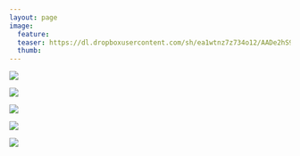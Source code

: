 ```yaml
---
layout: page
image:
  feature:
  teaser: https://dl.dropboxusercontent.com/sh/ea1wtnz7z734o12/AADe2hS9HoXR42VyHR489Taqa/luontokuvat/kes%C3%A4/8/DS32327-245px.jpg
  thumb:
---
```


[![](https://dl.dropboxusercontent.com/sh/ea1wtnz7z734o12/AAChZsjXKOMbGBGzSHm_gt34a/luontokuvat/kes%C3%A4/7/DS31685-800px.jpg)](https://dl.dropboxusercontent.com/sh/ea1wtnz7z734o12/AAATlMyW19_hdBZXGyzv8Yqha/luontokuvat/kes%C3%A4/7/DS31685.jpg)

[![](https://dl.dropboxusercontent.com/sh/ea1wtnz7z734o12/AADVLogucsAJ26ZDU4pjW5-Ra/luontokuvat/kes%C3%A4/7/DS31697-800px.jpg)](https://dl.dropboxusercontent.com/sh/ea1wtnz7z734o12/AAAPJBusNcOy59UPfAfcS7sxa/luontokuvat/kes%C3%A4/7/DS31697.jpg)

[![](https://dl.dropboxusercontent.com/sh/ea1wtnz7z734o12/AAC6bD-nh-7424_thfJHWnsfa/luontokuvat/kes%C3%A4/7/DS31682-800px.jpg)](https://dl.dropboxusercontent.com/sh/ea1wtnz7z734o12/AACywDpFs9aqnf5flPTm-ggia/luontokuvat/kes%C3%A4/7/DS31682.jpg)

[![](https://dl.dropboxusercontent.com/sh/ea1wtnz7z734o12/AAAJOQLmvyTm1nvq0TbU5A-ja/luontokuvat/kes%C3%A4/8/DS32326-800px.jpg)](https://dl.dropboxusercontent.com/sh/ea1wtnz7z734o12/AABc8cUed9jGq4ZvY7Jb4Vv8a/luontokuvat/kes%C3%A4/8/DS32326.jpg)

[![](https://dl.dropboxusercontent.com/sh/ea1wtnz7z734o12/AAC1aBmnBCfneFkoNbSeKxaCa/luontokuvat/kes%C3%A4/8/DS32327-800px.jpg)](https://dl.dropboxusercontent.com/sh/ea1wtnz7z734o12/AABwRpvWQD0ANNzzUA_elfjua/luontokuvat/kes%C3%A4/8/DS32327.jpg)
